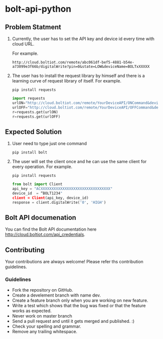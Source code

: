 # bolt-api-python

## Problem Statment

1. Currently, the user has to set the API key and  device id every time with cloud URL.

    For example.
    
    `http://cloud.boltiot.com/remote/abc061df-bef5-4881-b54e-a73099e3f66b/digitalWrite?pin=0&state=LOW&deviceName=BOLTxXXXXX`

2. The user has to install the request library by himself and there is a learning curve of request library of itself.
    For example.
    
    `pip install requests`
    ```python
    import requests 
    urlON="http://cloud.boltiot.com/remote/YourDeviceAPI/ONCommand&deviceName=BOLTxxxxxxx"
    urlOFF="http://cloud.boltiot.com/remote/YourDeviceAPI/OFFCommand&deviceName=BOLTxxxxxxx" 
    r=requests.get(urlON) 
    r=requests.get(urlOFF)
    ```
## Expected Solution

1. User need to type just one command

    `pip install bolt`
    

2. The user will set the client once and he can use the same client for every operation.
    For example.
    
    `pip install requests`
    ```python
    from bolt import Client
    api_key = "ACXXXXXXXXXXXXXXXXXXXXXXXXXXXXXXXX"
    device_id  = “BOLT1234"
    client = Client(api_key, device_id)
    response = client.digitalWrite('0', 'HIGH')
    ```

## Bolt API documenation

You can find the Bolt API documentation here http://cloud.boltiot.com/api_credentials.

## Contributing

Your contributions are always welcome! Please refer ths contribution guidelines. 

### Guidelines
* Fork the repository on GitHub.
* Create a develement branch with name dev.
* Create a feature branch only when you are working on new feature. 
* Write a test which shows that the bug was fixed or that the feature works as expected.
* Never work on master branch
* Send a pull request and until it gets merged and published. :)
* Check your spelling and grammar.
* Remove any trailing whitespace.


